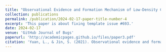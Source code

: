 ```yaml
---
title: "Observational Evidence and Formation Mechanism of Low‐Density Cells in the Upper Thermosphere on September 8, 2017"
collection: publications
permalink: /publication/2024-02-17-paper-title-number-4
excerpt: 'This paper is about fixing template issue #693.'
date: 2024-02-17
venue: 'GitHub Journal of Bugs'
paperurl: 'http://academicpages.github.io/files/paper3.pdf'
citation: 'Yuan, L., & Jin, S. (2021). Observational evidence and formation mechanism of low-density cells in the upper thermosphere on September 8, 2017. Journal of Geophysical Research: Space Physics, 126, e2020JA028915. https://doi.org/10.1029/2020JA028915'
---
```

